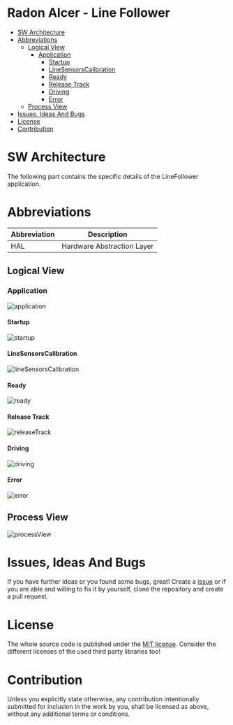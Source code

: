 # Radon Alcer - Line Follower <!-- omit in toc -->

- [SW Architecture](#sw-architecture)
- [Abbreviations](#abbreviations)
  - [Logical View](#logical-view)
    - [Application](#application)
      - [Startup](#startup)
      - [LineSensorsCalibration](#linesensorscalibration)
      - [Ready](#ready)
      - [Release Track](#release-track)
      - [Driving](#driving)
      - [Error](#error)
  - [Process View](#process-view)
- [Issues, Ideas And Bugs](#issues-ideas-and-bugs)
- [License](#license)
- [Contribution](#contribution)

# SW Architecture
The following part contains the specific details of the LineFollower application.

# Abbreviations

| Abbreviation | Description |
| - | - |
| HAL | Hardware Abstraction Layer |

## Logical View

### Application

![application](http://www.plantuml.com/plantuml/proxy?cache=no&src=https://raw.githubusercontent.com/BlueAndi/RadonAlcer/master/doc/architecture/uml/LogicalView/LineFollower/Application.plantuml)

#### Startup

![startup](http://www.plantuml.com/plantuml/proxy?cache=no&src=https://raw.githubusercontent.com/BlueAndi/RadonAlcer/master/doc/architecture/uml/LogicalView/LineFollower/StartupState.plantuml)

#### LineSensorsCalibration

![lineSensorsCalibration](http://www.plantuml.com/plantuml/proxy?cache=no&src=https://raw.githubusercontent.com/BlueAndi/RadonAlcer/master/doc/architecture/uml/LogicalView/LineFollower/LineSensorsCalibrationState.plantuml)

#### Ready

![ready](http://www.plantuml.com/plantuml/proxy?cache=no&src=https://raw.githubusercontent.com/BlueAndi/RadonAlcer/master/doc/architecture/uml/LogicalView/LineFollower/ReadyState.plantuml)

#### Release Track

![releaseTrack](http://www.plantuml.com/plantuml/proxy?cache=no&src=https://raw.githubusercontent.com/BlueAndi/RadonAlcer/master/doc/architecture/uml/LogicalView/LineFollower/ReleaseTrackState.plantuml)

#### Driving

![driving](http://www.plantuml.com/plantuml/proxy?cache=no&src=https://raw.githubusercontent.com/BlueAndi/RadonAlcer/master/doc/architecture/uml/LogicalView/LineFollower/DrivingState.plantuml)

#### Error

![error](http://www.plantuml.com/plantuml/proxy?cache=no&src=https://raw.githubusercontent.com/BlueAndi/RadonAlcer/master/doc/architecture/uml/LogicalView/LineFollower/ErrorState.plantuml)

## Process View

![processView](http://www.plantuml.com/plantuml/proxy?cache=no&src=https://raw.githubusercontent.com/BlueAndi/RadonAlcer/master/doc/architecture/uml/ProcessView/SystemStates2.plantuml)

# Issues, Ideas And Bugs
If you have further ideas or you found some bugs, great! Create a [issue](https://github.com/BlueAndi/RadonAlcer/issues) or if you are able and willing to fix it by yourself, clone the repository and create a pull request.

# License
The whole source code is published under the [MIT license](http://choosealicense.com/licenses/mit/).
Consider the different licenses of the used third party libraries too!

# Contribution
Unless you explicitly state otherwise, any contribution intentionally submitted for inclusion in the work by you, shall be licensed as above, without any
additional terms or conditions.
